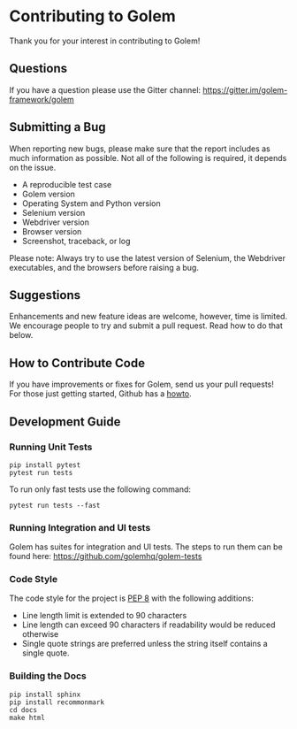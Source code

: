 # Contributing to Golem

Thank you for your interest in contributing to Golem!

## Questions

If you have a question please use the Gitter channel: https://gitter.im/golem-framework/golem

## Submitting a Bug

When reporting new bugs, please make sure that the report includes as much information as possible. Not all of the following is required, it depends on the issue.

- A reproducible test case
- Golem version
- Operating System and Python version
- Selenium version
- Webdriver version
- Browser version
- Screenshot, traceback, or log

Please note: Always try to use the latest version of Selenium, the Webdriver executables, and the browsers before raising a bug.

## Suggestions

Enhancements and new feature ideas are welcome, however, time is limited. We encourage people to try and submit a pull request. Read how to do that below.

## How to Contribute Code

If you have improvements or fixes for Golem, send us your pull requests! For those
just getting started, Github has a [howto](https://help.github.com/articles/using-pull-requests/).

## Development Guide

### Running Unit Tests

```
pip install pytest
pytest run tests
```

To run only fast tests use the following command:

```
pytest run tests --fast
```

### Running Integration and UI tests

Golem has suites for integration and UI tests. The steps to run them can be found here: https://github.com/golemhq/golem-tests

### Code Style

The code style for the project is [PEP 8](https://www.python.org/dev/peps/pep-0008/) with the following additions:

- Line length limit is extended to 90 characters
- Line length can exceed 90 characters if readability would be reduced otherwise
- Single quote strings are preferred unless the string itself contains a single quote.

### Building the Docs

```
pip install sphinx
pip install recommonmark
cd docs
make html
```
